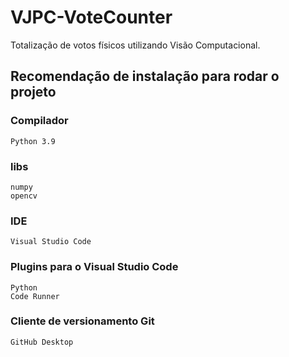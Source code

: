 # VJPC-VoteCounter
Totalização de votos físicos utilizando Visão Computacional.


## Recomendação de instalação para rodar o projeto
  ### Compilador
    Python 3.9
  ### libs
    numpy
    opencv
  ### IDE
    Visual Studio Code
  ### Plugins para o Visual Studio Code
    Python
    Code Runner
  
  ### Cliente de versionamento Git 
    GitHub Desktop
